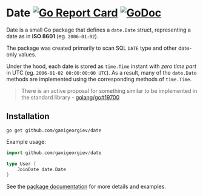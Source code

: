 Date
[![Go Report Card](https://goreportcard.com/badge/github.com/ganigeorgiev/date)](https://goreportcard.com/report/github.com/ganigeorgiev/date)
[![GoDoc](https://godoc.org/github.com/ganigeorgiev/date?status.svg)](https://pkg.go.dev/github.com/ganigeorgiev/date)
================================================================================

Date is a small Go package that defines a `date.Date` struct, representing a date as in **ISO 8601** (eg. `2006-01-02`).

The package was created primarily to scan SQL `DATE` type and other date-only values.

Under the hood, each date is stored as `time.Time` instant with _zero time part_ in UTC (eg. `2006-01-02 00:00:00:00 UTC`).
As a result, many of the `date.Date` methods are implemented using the corresponding methods of `time.Time`.

> There is an active proposal for something similar to be implemented in the standard library - [golang/go#19700](https://github.com/golang/go/issues/19700)


## Installation

```
go get github.com/ganigeorgiev/date
```

Example usage:

```go
import github.com/ganigeorgiev/date

type User {
    JoinDate date.Date
}
```

See the [package documentation](@todo) for more details and examples.
